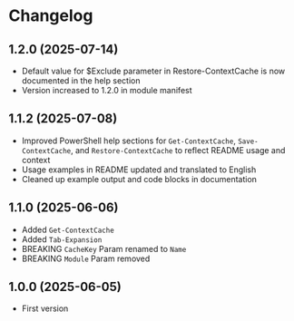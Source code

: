 ﻿# Changelog
## 1.2.0 (2025-07-14)
 - Default value for $Exclude parameter in Restore-ContextCache is now documented in the help section
 - Version increased to 1.2.0 in module manifest
## 1.1.2 (2025-07-08)
 - Improved PowerShell help sections for `Get-ContextCache`, `Save-ContextCache`, and `Restore-ContextCache` to reflect README usage and context
 - Usage examples in README updated and translated to English
 - Cleaned up example output and code blocks in documentation
## 1.1.0 (2025-06-06)
 - Added `Get-ContextCache`
 - Added `Tab-Expansion`
 - BREAKING `CacheKey` Param renamed to `Name`
 - BREAKING `Module` Param removed
## 1.0.0 (2025-06-05)
 - First version
